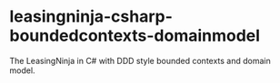 # leasingninja-csharp-boundedcontexts-domainmodel
The LeasingNinja in C# with DDD style bounded contexts and domain model. 

